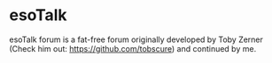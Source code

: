 # esoTalk
esoTalk forum is a fat-free forum originally developed by Toby Zerner (Check him out: https://github.com/tobscure) and continued by me.
